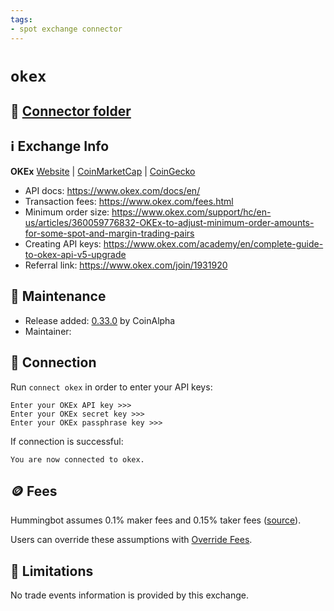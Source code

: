 ```yaml
---
tags:
- spot exchange connector
---
```


# `okex`

## 📁 [Connector folder](https://github.com/CoinAlpha/hummingbot/tree/master/hummingbot/connector/exchange/okex)

## ℹ️ Exchange Info

**OKEx**
[Website](https://www.okex.com/) | [CoinMarketCap](https://coinmarketcap.com/exchanges/okex/) | [CoinGecko](https://www.coingecko.com/en/exchanges/okex)

* API docs: https://www.okex.com/docs/en/
* Transaction fees: https://www.okex.com/fees.html
* Minimum order size: https://www.okex.com/support/hc/en-us/articles/360059776832-OKEx-to-adjust-minimum-order-amounts-for-some-spot-and-margin-trading-pairs
* Creating API keys: https://www.okex.com/academy/en/complete-guide-to-okex-api-v5-upgrade
* Referral link: https://www.okex.com/join/1931920

## 👷 Maintenance

* Release added: [0.33.0](/release-notes/0.33.0/) by CoinAlpha
* Maintainer:

## 🔑 Connection

Run `connect okex` in order to enter your API keys:

```
Enter your OKEx API key >>>
Enter your OKEx secret key >>>
Enter your OKEx passphrase key >>>
```

If connection is successful:
```
You are now connected to okex.
```

## 🪙 Fees

Hummingbot assumes 0.1% maker fees and 0.15% taker fees ([source](https://github.com/CoinAlpha/hummingbot/blob/master/hummingbot/connector/exchange/okex/okex_utils.py#L12)).

Users can override these assumptions with [Override Fees](/global-configs/override-fees/).

## 🛑 Limitations

No trade events information is provided by this exchange.
